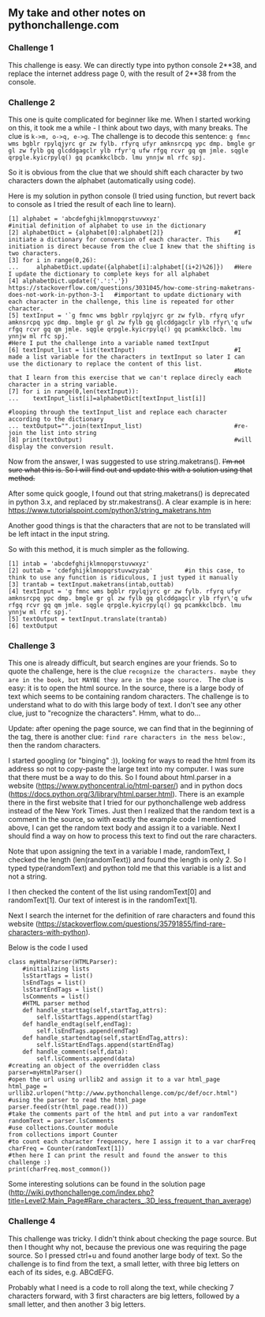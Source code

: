 ## My take and other notes on pythonchallenge.com

### Challenge 1
This challenge is easy. We can directly type into python console 2\*\*38, and replace the internet address page 0, with the result of 2\*\*38 from the console.

### Challenge 2
This one is quite complicated for beginner like me. When I started working on this, it took me a while - I think about two days, with many breaks. 
The clue is `k->m, o->q, e->g`. 
The challenge is to decode this sentence: 
`g fmnc wms bgblr rpylqjyrc gr zw fylb. rfyrq ufyr amknsrcpq ypc dmp. bmgle gr gl zw fylb gq glcddgagclr ylb rfyr'q ufw rfgq rcvr gq qm jmle. sqgle qrpgle.kyicrpylq() gq pcamkkclbcb. lmu ynnjw ml rfc spj.`

So it is obvious from the clue that we should shift each character by two characters down the alphabet (automatically using code).

Here is my solution in python console (I tried using function, but revert back to console as I tried the result of each line to learn).
```
[1] alphabet = 'abcdefghijklmnopqrstuvwxyz'                     #initial definition of alphabet to use in the dictionary
[2] alphabetDict = {alphabet[0]:alphabet[2]}                    #I initiate a dictionary for conversion of each character. This initiation is direct because from the clue I knew that the shifting is two characters.
[3] for i in range(0,26):
...     alphabetDict.update({alphabet[i]:alphabet[(i+2)%26]})   #Here I update the dictionary to complete keys for all alphabet
[4] alphabetDict.update({'.':'.'})                           https://stackoverflow.com/questions/3031045/how-come-string-maketrans-does-not-work-in-python-3-1   #important to update dictionary with each character in the challenge, this line is repeated for other character.
[5] textInput = '`g fmnc wms bgblr rpylqjyrc gr zw fylb. rfyrq ufyr amknsrcpq ypc dmp. bmgle gr gl zw fylb gq glcddgagclr ylb rfyr\'q ufw rfgq rcvr gq qm jmle. sqgle qrpgle.kyicrpylq() gq pcamkkclbcb. lmu ynnjw ml rfc spj.`
#Here I put the challenge into a variable named textInput
[6] textInput_list = list(textInput)                            #I made a list variable for the characters in textInput so later I can use the dictionary to replace the content of this list.
                                                                #Note that I learn from this exercise that we can't replace direcly each character in a string variable.
[7] for i in range(0,len(textInput)):
...    textInput_list[i]=alphabetDict[textInput_list[i]]
                                                                #looping through the textInput_list and replace each character according to the dictionary
... textOutput="".join(textInput_list)                          #re-join the list into string
[8] print(textOutput)                                           #will display the conversion result.
```
Now from the answer, I was suggested to use string.maketrans(). ~~I'm not sure what this is. So I will find out and update this with a solution using that method.~~

After some quick google, I found out that string.maketrans() is deprecated in python 3.x, and replaced by str.makestrans(). A clear example is in here: https://www.tutorialspoint.com/python3/string_maketrans.htm

Another good things is that the characters that are not to be translated will be left intact in the input string.

So with this method, it is much simpler as the following.

```
[1] intab = 'abcdefghijklmnopqrstuvwxyz'
[2] outtab = 'cdefghijklmnopqrstuvwzyzab'         #in this case, to think to use any function is ridiculous, I just typed it manually
[3] trantab = textInput.maketrans(intab,outtab)
[4] textInput = 'g fmnc wms bgblr rpylqjyrc gr zw fylb. rfyrq ufyr amknsrcpq ypc dmp. bmgle gr gl zw fylb gq glcddgagclr ylb rfyr\'q ufw rfgq rcvr gq qm jmle. sqgle qrpgle.kyicrpylq() gq pcamkkclbcb. lmu ynnjw ml rfc spj.'
[5] textOutput = textInput.translate(trantab)
[6] textOutput
```

### Challenge 3
This one is already difficult, but search engines are your friends. So to quote the challenge, here is the clue `recognize the characters. maybe they are in the book,
but MAYBE they are in the page source.
`
The clue is easy: it is to open the html source. In the source, there is a large body of text which seems to be containing random characters. The challenge is to understand what to do with this large body of text. I don't see any other clue, just to "recognize the characters". Hmm, what to do...

Update: after opening the page source, we can find that in the beginning of the <html> tag, there is another clue: `find rare characters in the mess below:`, then the random characters.

I started googling (or "binging" :)), looking for ways to read the html from its address so not to copy-paste the large text into my computer. I was sure that there must be a way to do this. So I found about html.parser in a website (https://www.pythoncentral.io/html-parser/) and in python docs (https://docs.python.org/3/library/html.parser.html). There is an example there in the first website that I tried for our pythonchallenge web address instead of the New York Times. Just then I realized that the random text is a comment in the source, so with exactly the example code I mentioned above, I can get the random text body and assign it to a variable. Next I should find a way on how to process this text to find out the rare characters.

Note that upon assigning the text in a variable I made, randomText, I checked the length (len(randomText)) and found the length is only 2. So I typed type(randomText) and python told me that this variable is a list and not a string.

I then checked the content of the list using randomText[0] and randomText[1]. Our text of interest is in the randomText[1]. 

Next I search the internet for the definition of rare characters and found this website (https://stackoverflow.com/questions/35791855/find-rare-characters-with-python). 

Below is the code I used
```
class myHtmlParser(HTMLParser):
    #initializing lists
    lsStartTags = list()
    lsEndTags = list()
    lsStartEndTags = list()
    lsComments = list()
    #HTML parser method
    def handle_starttag(self,startTag,attrs):
        self.lsStartTags.append(startTag)
    def handle_endtag(self,endTag):
        self.lsEndTags.append(endTag)
    def handle_startendtag(self,startEndTag,attrs):
        self.lsStartEndTags.append(startEndTag)
    def handle_comment(self,data):
        self.lsComments.append(data)
#creating an object of the overridden class
parser=myHtmlParser()
#open the url using urllib2 and assign it to a var html_page
html_page = urllib2.urlopen("http://www.pythonchallenge.com/pc/def/ocr.html")
#using the parser to read the html_page
parser.feed(str(html_page.read()))
#take the comments part of the html and put into a var randomText
randomText = parser.lsComments
#use collections.Counter module
from collections import Counter
#to count each character frequency, here I assign it to a var charFreq
charFreq = Counter(randomText[1])
#then here I can print the result and found the answer to this challenge :)
print(charFreq.most_common())

```
Some interesting solutions can be found in the solution page (http://wiki.pythonchallenge.com/index.php?title=Level2:Main_Page#Rare_characters_.3D_less_frequent_than_average)
 
### Challenge 4
This challenge was tricky. I didn't think about checking the page source. But then I thought why not, because the previous one was requiring the page source. So I pressed ctrl+u and found another large body of text. So the challenge is to find from the text, a small letter, with three big letters on each of its sides, e.g. ABCdEFG. 

Probably what I need is a code to roll along the text, while checking 7 characters forward, with 3 first characters are big letters, followed by a small letter, and then another 3 big letters.


